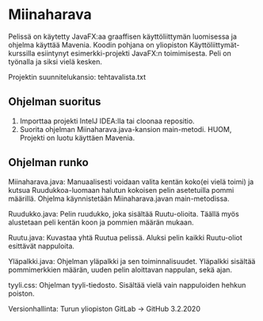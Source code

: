 # Miinaharava


Pelissä on käytetty JavaFX:aa graaffisen käyttöliittymän luomisessa ja ohjelma käyttää Mavenia.
Koodin pohjana on yliopiston Käyttöliittymät-kurssilla esiintynyt esimerkki-projekti JavaFX:n toimimisesta.
Peli on työnalla ja siksi vielä kesken.

Projektin suunnitelukansio: tehtavalista.txt

## Ohjelman suoritus
1. Importtaa projekti IntelJ IDEA:lla tai cloonaa repositio.
2. Suorita ohjelman Miinaharava.java-kansion main-metodi.
HUOM, Projekti on luotu käyttäen Mavenia.

## Ohjelman runko

Miinaharava.java: Manuaalisesti voidaan valita kentän koko(ei vielä toimi) ja kutsua Ruudukkoa-luomaan halutun kokoisen pelin asetetuilla pommi määrillä.
Ohjelma käynnistetään Miinaharava.javan main-metodissa.

Ruudukko.java: Pelin ruudukko, joka sisältää Ruutu-olioita. Täällä myös alustetaan peli kentän koon ja pommien määrän mukaan.

Ruutu.java: Kuvastaa yhtä Ruutua pelissä. Aluksi pelin kaikki Ruutu-oliot esittävät nappuloita.

Yläpalkki.java: Ohjelman yläpalkki ja sen toiminnalisuudet. Yläpalkki sisältää pommimerkkien määrän, uuden pelin aloittavan nappulan, sekä ajan.

tyyli.css: Ohjelman tyyli-tiedosto. Sisältää vielä vain nappuloiden hehkun poiston.


Versionhallinta: Turun yliopiston GitLab -> GitHub 3.2.2020
